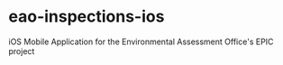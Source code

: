# eao-inspections-ios
iOS Mobile Application for the Environmental Assessment Office's EPIC project

